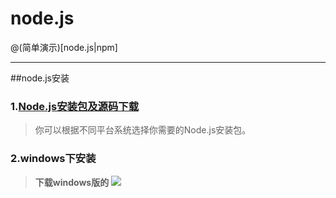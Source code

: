# node.js
@(简单演示)[node.js|npm]

------

##node.js安装

### 1.[Node.js安装包及源码下载](https://nodejs.org/en/download/)

> 你可以根据不同平台系统选择你需要的Node.js安装包。

### 2.windows下安装

> **下载windows版的**
> ![](http://www.runoob.com/wp-content/uploads/2014/03/download-page.jpg)
